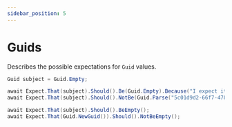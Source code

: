 ```yaml
---
sidebar_position: 5
---
```


# Guids

Describes the possible expectations for `Guid` values.

```csharp
Guid subject = Guid.Empty;

await Expect.That(subject).Should().Be(Guid.Empty).Because("I expect it");
await Expect.That(subject).Should().NotBe(Guid.Parse("5c01d9d2-66f7-4782-8c14-e54eae9aaacc"));

await Expect.That(subject).Should().BeEmpty();
await Expect.That(Guid.NewGuid()).Should().NotBeEmpty();
```
